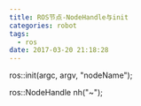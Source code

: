 ```yaml
---
title: ROS节点-NodeHandle与init
categories: robot
tags:
  - ros
date: 2017-03-20 21:18:28
---
```


 
ros::init(argc, argv, "nodeName");


ros::NodeHandle nh("~");